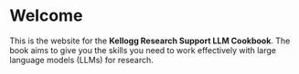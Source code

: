# Welcome

This is the website for the **Kellogg Research Support LLM Cookbook**. The book aims to give you the skills you need to work effectively with large language models (LLMs) for research.
